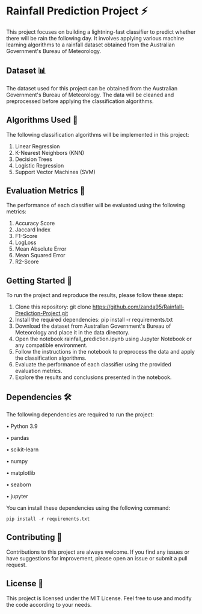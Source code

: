 # **Rainfall Prediction Project** ⚡️

This project focuses on building a lightning-fast classifier to predict whether there will be rain the following day. It involves applying various machine learning algorithms to a rainfall dataset obtained from the Australian Government's Bureau of Meteorology.

## **Dataset 📊**

The dataset used for this project can be obtained from the Australian Government's Bureau of Meteorology. The data will be cleaned and preprocessed before applying the classification algorithms.

## **Algorithms Used 🧠**

The following classification algorithms will be implemented in this project:

1. Linear Regression
2. K-Nearest Neighbors (KNN)
3. Decision Trees
4. Logistic Regression
5. Support Vector Machines (SVM)


## **Evaluation Metrics 📏**
The performance of each classifier will be evaluated using the following metrics:

1.	Accuracy Score
2.	Jaccard Index
3.	F1-Score
4.	LogLoss
5.	Mean Absolute Error
6.	Mean Squared Error
7.	R2-Score

## **Getting Started 🚀**
To run the project and reproduce the results, please follow these steps:

1. Clone this repository: git clone https://github.com/zanda95/Rainfall-Prediction-Project.git
2. Install the required dependencies: pip install -r requirements.txt
3. Download the dataset from Australian Government's Bureau of Meteorology and place it in the data directory.
4. Open the notebook rainfall_prediction.ipynb using Jupyter Notebook or any compatible environment.
5. Follow the instructions in the notebook to preprocess the data and apply the classification algorithms.
6. Evaluate the performance of each classifier using the provided evaluation metrics.
7. Explore the results and conclusions presented in the notebook.

## **Dependencies 🛠️**
The following dependencies are required to run the project:

•	Python 3.9

•	pandas

•	scikit-learn

•	numpy

•	matplotlib

•	seaborn

•	jupyter


You can install these dependencies using the following command:

`pip install -r requirements.txt`

## Contributing **🤝**

Contributions to this project are always welcome. If you find any issues or have suggestions for improvement, please open an issue or submit a pull request.

## License **📜**

This project is licensed under the MIT License. Feel free to use and modify the code according to your needs.
